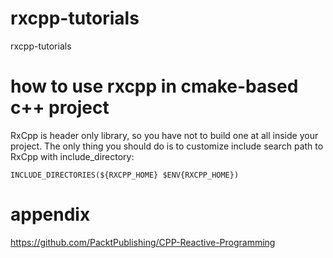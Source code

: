 # rxcpp-tutorials
rxcpp-tutorials

# how to use rxcpp in cmake-based c++ project

RxCpp is header only library, so you have not to build one at all inside your project. The only thing you should do is to customize include search path to RxCpp with include_directory:
~~~
INCLUDE_DIRECTORIES(${RXCPP_HOME} $ENV{RXCPP_HOME}) 
~~~









# appendix

https://github.com/PacktPublishing/CPP-Reactive-Programming